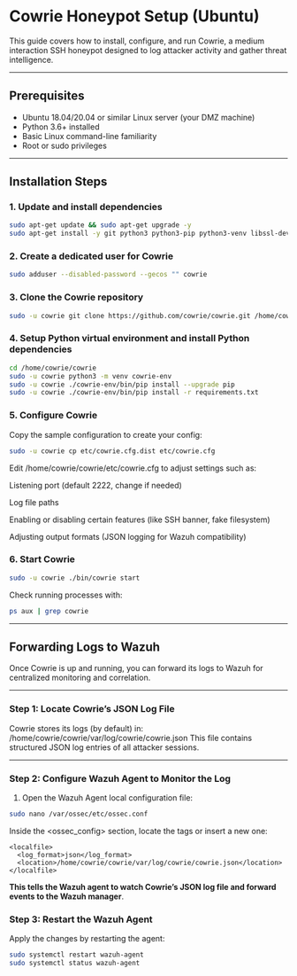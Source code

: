 # Cowrie Honeypot Setup (Ubuntu)

This guide covers how to install, configure, and run Cowrie, a medium interaction SSH honeypot designed to log attacker activity and gather threat intelligence.

---

## Prerequisites

- Ubuntu 18.04/20.04 or similar Linux server (your DMZ machine)  
- Python 3.6+ installed  
- Basic Linux command-line familiarity  
- Root or sudo privileges  

---

##  Installation Steps

### 1. Update and install dependencies

```bash
sudo apt-get update && sudo apt-get upgrade -y
sudo apt-get install -y git python3 python3-pip python3-venv libssl-dev libffi-dev build-essential libpython3-dev authbind
```
### 2. Create a dedicated user for Cowrie
```bash
sudo adduser --disabled-password --gecos "" cowrie
```
### 3. Clone the Cowrie repository
```bash
sudo -u cowrie git clone https://github.com/cowrie/cowrie.git /home/cowrie/cowrie
```
### 4. Setup Python virtual environment and install Python dependencies
```bash
cd /home/cowrie/cowrie
sudo -u cowrie python3 -m venv cowrie-env
sudo -u cowrie ./cowrie-env/bin/pip install --upgrade pip
sudo -u cowrie ./cowrie-env/bin/pip install -r requirements.txt
```
### 5. Configure Cowrie
Copy the sample configuration to create your config:

```bash
sudo -u cowrie cp etc/cowrie.cfg.dist etc/cowrie.cfg
```
Edit /home/cowrie/cowrie/etc/cowrie.cfg to adjust settings such as:

Listening port (default 2222, change if needed)

Log file paths

Enabling or disabling certain features (like SSH banner, fake filesystem)

Adjusting output formats (JSON logging for Wazuh compatibility)
###  6. Start Cowrie
```bash
sudo -u cowrie ./bin/cowrie start
```
Check running processes with:

```bash
ps aux | grep cowrie
```
---

## Forwarding Logs to Wazuh

Once Cowrie is up and running, you can forward its logs to Wazuh for centralized monitoring and correlation.

---

###  Step 1: Locate Cowrie’s JSON Log File

Cowrie stores its logs (by default) in:
/home/cowrie/cowrie/var/log/cowrie/cowrie.json
This file contains structured JSON log entries of all attacker sessions.

---

### Step 2: Configure Wazuh Agent to Monitor the Log

1. Open the Wazuh Agent local configuration file:

```bash
sudo nano /var/ossec/etc/ossec.conf
```
Inside the <ossec_config> section, locate the <localfile> tags or insert a new one:
```
<localfile>
  <log_format>json</log_format>
  <location>/home/cowrie/cowrie/var/log/cowrie/cowrie.json</location>
</localfile>
```
**This tells the Wazuh agent to watch Cowrie’s JSON log file and forward events to the Wazuh manager**.

### Step 3: Restart the Wazuh Agent
Apply the changes by restarting the agent:

```bash
sudo systemctl restart wazuh-agent
sudo systemctl status wazuh-agent
```
